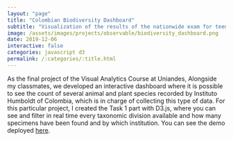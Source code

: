 ```yaml
---
layout: "page"
title: "Colombian Biodiversity Dashboard"
subtitle: "Visualization of the results of the nationwide exam for teenagers in Colombia"
image: /assets/images/projects/observable/biodiversity_dashboard.png
date: 2019-12-06
interactive: false
categories: javascript d3
permalink: /:categories/:title.html
---
```


As the final project of the Visual Analytics Course at Uniandes, Alongside my classmates, we developed an interactive dashboard where it is possible to see the count of several animal and plant species recorded by Instituto Humboldt of Colombia, which is in charge of collecting this type of data. For this particular project, I created the Task 1 part with D3.js, where you can see and filter in real time every taxonomic division available and how many specimens have been found and by which institution. You can see the demo deployed [here](https://juanfer960.github.io/ProyectoFinalViz/tarea1.html).